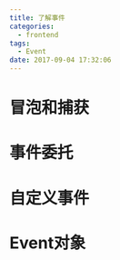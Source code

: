 ```yaml
---
title: 了解事件
categories:
  - frontend
tags:
  - Event
date: 2017-09-04 17:32:06
---
```


# 冒泡和捕获

# 事件委托

# 自定义事件

# Event对象
